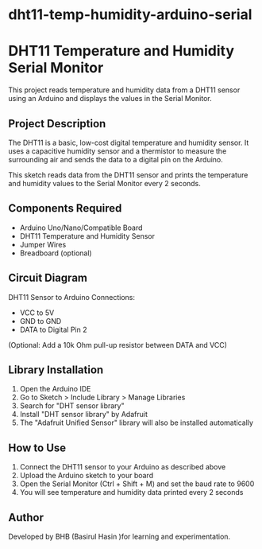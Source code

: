 # dht11-temp-humidity-arduino-serial
# DHT11 Temperature and Humidity Serial Monitor

This project reads temperature and humidity data from a DHT11 sensor using an Arduino and displays the values in the Serial Monitor.

## Project Description

The DHT11 is a basic, low-cost digital temperature and humidity sensor. It uses a capacitive humidity sensor and a thermistor to measure the surrounding air and sends the data to a digital pin on the Arduino.

This sketch reads data from the DHT11 sensor and prints the temperature and humidity values to the Serial Monitor every 2 seconds.

## Components Required

- Arduino Uno/Nano/Compatible Board
- DHT11 Temperature and Humidity Sensor
- Jumper Wires
- Breadboard (optional)

## Circuit Diagram

DHT11 Sensor to Arduino Connections:

- VCC to 5V
- GND to GND
- DATA to Digital Pin 2

(Optional: Add a 10k Ohm pull-up resistor between DATA and VCC)

## Library Installation

1. Open the Arduino IDE
2. Go to Sketch > Include Library > Manage Libraries
3. Search for "DHT sensor library"
4. Install "DHT sensor library" by Adafruit
5. The "Adafruit Unified Sensor" library will also be installed automatically

## How to Use

1. Connect the DHT11 sensor to your Arduino as described above
2. Upload the Arduino sketch to your board
3. Open the Serial Monitor (Ctrl + Shift + M) and set the baud rate to 9600
4. You will see temperature and humidity data printed every 2 seconds

## Author

Developed by BHB  (Basirul Hasin )for learning and experimentation.
